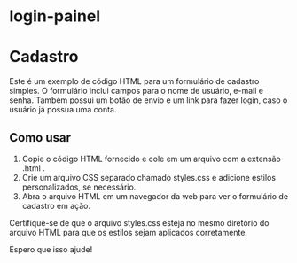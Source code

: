 # login-painel

# Cadastro 
 
Este é um exemplo de código HTML para um formulário de cadastro simples. O formulário inclui campos para o nome de usuário, e-mail e senha. Também possui um botão de envio e um link para fazer login, caso o usuário já possua uma conta. 
 
## Como usar 
 
1. Copie o código HTML fornecido e cole em um arquivo com a extensão  .html . 
2. Crie um arquivo CSS separado chamado  styles.css  e adicione estilos personalizados, se necessário. 
3. Abra o arquivo HTML em um navegador da web para ver o formulário de cadastro em ação. 
 
Certifique-se de que o arquivo  styles.css  esteja no mesmo diretório do arquivo HTML para que os estilos sejam aplicados corretamente. 
 
Espero que isso ajude!
